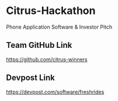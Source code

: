 # Citrus-Hackathon

Phone Application Software & Investor Pitch

## Team GitHub Link

https://github.com/citrus-winners

## Devpost Link

https://devpost.com/software/freshrides
